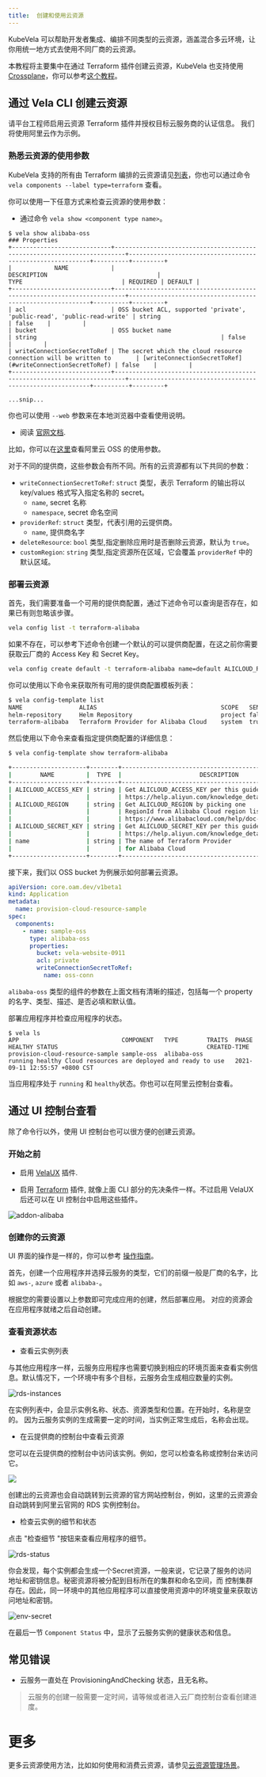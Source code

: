 ```yaml
---
title:  创建和使用云资源
---
```


KubeVela 可以帮助开发者集成、编排不同类型的云资源，涵盖混合多云环境，让你用统一地方式去使用不同厂商的云资源。

本教程将主要集中在通过 Terraform 插件创建云资源，KubeVela 也支持使用 [Crossplane](https://crossplane.io/)，你可以参考[这个教程](../end-user/components/cloud-services/provision-cloud-resources-by-crossplane.md)。

## 通过 Vela CLI 创建云资源

请平台工程师启用云资源 Terraform 插件并授权目标云服务商的认证信息。
我们将使用阿里云作为示例。

### 熟悉云资源的使用参数

KubeVela 支持的所有由 Terraform 编排的云资源请见[列表](../end-user/components/cloud-services/cloud-resources-list.md)，你也可以通过命令 `vela components --label type=terraform` 查看。

你可以使用一下任意方式来检查云资源的使用参数：

- 通过命令 `vela show <component type name>`。

```console
$ vela show alibaba-oss
### Properties
+----------------------------+-------------------------------------------------------------------------+-----------------------------------------------------------+----------+---------+
|            NAME            |                               DESCRIPTION                               |                           TYPE                            | REQUIRED | DEFAULT |
+----------------------------+-------------------------------------------------------------------------+-----------------------------------------------------------+----------+---------+
| acl                        | OSS bucket ACL, supported 'private', 'public-read', 'public-read-write' | string                                                    | false    |         |
| bucket                     | OSS bucket name                                                         | string                                                    | false    |         |
| writeConnectionSecretToRef | The secret which the cloud resource connection will be written to       | [writeConnectionSecretToRef](#writeConnectionSecretToRef) | false    |         |
+----------------------------+-------------------------------------------------------------------------+-----------------------------------------------------------+----------+---------+

...snip...
```

你也可以使用 `--web` 参数来在本地浏览器中查看使用说明。

- 阅读 [官网文档](https://kubevela.net/docs/end-user/components/cloud-services/cloud-resources-list).

比如，你可以在[这里](https://kubevela.net/docs/end-user/components/cloud-services/terraform/alibaba-oss)查看阿里云 OSS 的使用参数。


对于不同的提供商，这些参数会有所不同。所有的云资源都有以下共同的参数：
- `writeConnectionSecretToRef`: `struct` 类型，表示 Terraform 的输出将以 key/values 格式写入指定名称的 secret。
  - `name`, secret 名称
  - `namespace`, secret 命名空间
- `providerRef`: `struct` 类型，代表引用的云提供商。
  - `name`, 提供商名字
- `deleteResource`: `bool` 类型,指定删除应用时是否删除云资源，默认为 `true`。
- `customRegion`: `string` 类型,指定资源所在区域，它会覆盖 `providerRef` 中的默认区域。


### 部署云资源

首先，我们需要准备一个可用的提供商配置，通过下述命令可以查询是否存在，如果已有则忽略该步骤。

```bash
vela config list -t terraform-alibaba
```

如果不存在，可以参考下述命令创建一个默认的可以提供商配置，在这之前你需要获取云厂商的 Access Key 和 Secret Key。

```bash
vela config create default -t terraform-alibaba name=default ALICLOUD_REGION=<Region> ALICLOUD_SECRET_KEY=<Secret> ALICLOUD_ACCESS_KEY=<AccessKey>
```

你可以使用以下命令来获取所有可用的提供商配置模板列表：

```bash
$ vela config-template list
NAME             	ALIAS                               	SCOPE  	SENSITIVE	CREATED-TIME
helm-repository  	Helm Repository                     	project	false    	2023-08-24 19:21:03 +0800 CST
terraform-alibaba	Terraform Provider for Alibaba Cloud	system 	true     	2023-08-24 19:32:19 +0800 CST
```
然后使用以下命令来查看指定提供商配置的详细信息：

```bash
$ vela config-template show terraform-alibaba

+---------------------+--------+--------------------------------------------------------+----------+---------+---------+
|        NAME         |  TYPE  |                      DESCRIPTION                       | REQUIRED | OPTIONS | DEFAULT |
+---------------------+--------+--------------------------------------------------------+----------+---------+---------+
| ALICLOUD_ACCESS_KEY | string | Get ALICLOUD_ACCESS_KEY per this guide                 | true     |         |         |
|                     |        | https://help.aliyun.com/knowledge_detail/38738.html    |          |         |         |
| ALICLOUD_REGION     | string | Get ALICLOUD_REGION by picking one                     | true     |         |         |
|                     |        | RegionId from Alibaba Cloud region list                |          |         |         |
|                     |        | https://www.alibabacloud.com/help/doc-detail/72379.htm |          |         |         |
| ALICLOUD_SECRET_KEY | string | Get ALICLOUD_SECRET_KEY per this guide                 | true     |         |         |
|                     |        | https://help.aliyun.com/knowledge_detail/38738.html    |          |         |         |
| name                | string | The name of Terraform Provider                         | true     |         |         |
|                     |        | for Alibaba Cloud                                      |          |         |         |
+---------------------+--------+--------------------------------------------------------+----------+---------+---------+
```

接下来，我们以 OSS bucket 为例展示如何部署云资源。

```yaml
apiVersion: core.oam.dev/v1beta1
kind: Application
metadata:
  name: provision-cloud-resource-sample
spec:
  components:
    - name: sample-oss
      type: alibaba-oss
      properties:
        bucket: vela-website-0911
        acl: private
        writeConnectionSecretToRef:
          name: oss-conn
```

`alibaba-oss` 类型的组件的参数在上面文档有清晰的描述，包括每一个 property 的名字、类型、描述、是否必填和默认值。

部署应用程序并检查应用程序的状态。

```shell
$ vela ls
APP                            	COMPONENT 	TYPE       	TRAITS	PHASE  	HEALTHY	STATUS                                       	CREATED-TIME
provision-cloud-resource-sample	sample-oss	alibaba-oss	      	running	healthy	Cloud resources are deployed and ready to use	2021-09-11 12:55:57 +0800 CST
```

当应用程序处于 `running` 和 `healthy`状态。你也可以在阿里云控制台查看。

## 通过 UI 控制台查看

除了命令行以外，使用 UI 控制台也可以很方便的创建云资源。

### 开始之前

- 启用 [VelaUX](../reference/addons/velaux.md) 插件.

- 启用 [Terraform](../reference/addons/terraform.md) 插件, 就像上面 CLI 部分的先决条件一样。不过启用 VelaUX 后还可以在 UI 控制台中启用这些插件。

![addon-alibaba](../resources/addon-alibaba.jpg)

### 创建你的云资源

UI 界面的操作是一样的，你可以参考 [操作指南](../how-to/dashboard/application/create-application.md)。

首先，创建一个应用程序并选择云服务的类型，它们的前缀一般是厂商的名字，比如 `aws-`, `azure` 或者 `alibaba-`。

根据您的需要设置以上参数即可完成应用的创建，然后部署应用。 对应的资源会在应用程序就绪之后自动创建。

### 查看资源状态

- 查看云实例列表

与其他应用程序一样，云服务应用程序也需要切换到相应的环境页面来查看实例信息。默认情况下，一个环境中有多个目标，云服务会生成相应数量的实例。

![rds-instances](../resources/rds-instances.jpg)

在实例列表中，会显示实例名称、状态、资源类型和位置。在开始时，名称是空的。 因为云服务实例的生成需要一定的时间，当实例正常生成后，名称会出现。

- 在云提供商的控制台中查看云资源

您可以在云提供商的控制台中访问该实例。例如，您可以检查名称或控制台来访问它。

![](../resources/application-console-link.png)

创建出的云资源也会自动跳转到云资源的官方网站控制台，例如，这里的云资源会自动跳转到阿里云官网的 RDS 实例控制台。

- 检查云实例的细节和状态

点击 "检查细节 "按钮来查看应用程序的细节。

![rds-status](../resources/rds-status.jpg)

你会发现，每个实例都会生成一个Secret资源，一般来说，它记录了服务的访问地址和密钥信息。秘密资源将被分配到目标所在的集群和命名空间，而
控制集群存在。因此，同一环境中的其他应用程序可以直接使用资源中的环境变量来获取访问地址和密钥。

![env-secret](../resources/env-secret.jpg)

在最后一节 `Component Status` 中，显示了云服务实例的健康状态和信息。

## 常见错误

- 云服务一直处在 ProvisioningAndChecking 状态，且无名称。

> 云服务的创建一般需要一定时间，请等候或者进入云厂商控制台查看创建进度。

# 更多

更多云资源使用方法，比如如何使用和消费云资源，请参见[云资源管理场景](../end-user/components/cloud-services/cloud-resource-scenarios.md)。